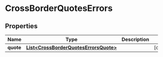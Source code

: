 

# CrossBorderQuotesErrors

## Properties

Name | Type | Description | Notes
------------ | ------------- | ------------- | -------------
**quote** | [**List&lt;CrossBorderQuotesErrorsQuote&gt;**](CrossBorderQuotesErrorsQuote.md) |  |  [optional]



